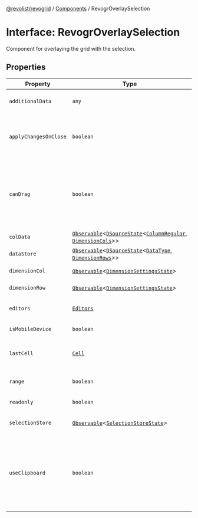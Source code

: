 [@revolist/revogrid](README.md) / [Components](Namespace.Components.md) / RevogrOverlaySelection

# Interface: RevogrOverlaySelection

Component for overlaying the grid with the selection.

## Properties

| Property | Type | Description | Defined in |
| ------ | ------ | ------ | ------ |
| `additionalData` | `any` | Additional data to pass to renderer. | [src/components.d.ts:527](https://github.com/revolist/revogrid/blob/0bf9217987a0038bc73b1aec64e1a3314302e790/src/components.d.ts#L527) |
| `applyChangesOnClose` | `boolean` | If true applys changes when cell closes if not Escape. | [src/components.d.ts:531](https://github.com/revolist/revogrid/blob/0bf9217987a0038bc73b1aec64e1a3314302e790/src/components.d.ts#L531) |
| `canDrag` | `boolean` | Enable revogr-order-editor component (read more in revogr-order-editor component). Allows D&D. | [src/components.d.ts:535](https://github.com/revolist/revogrid/blob/0bf9217987a0038bc73b1aec64e1a3314302e790/src/components.d.ts#L535) |
| `colData` | [`Observable`](TypeAlias.Observable.md)\<[`DSourceState`](TypeAlias.DSourceState.md)\<[`ColumnRegular`](Interface.ColumnRegular.md), [`DimensionCols`](TypeAlias.DimensionCols.md)\>\> | Column data store. | [src/components.d.ts:539](https://github.com/revolist/revogrid/blob/0bf9217987a0038bc73b1aec64e1a3314302e790/src/components.d.ts#L539) |
| `dataStore` | [`Observable`](TypeAlias.Observable.md)\<[`DSourceState`](TypeAlias.DSourceState.md)\<[`DataType`](TypeAlias.DataType.md), [`DimensionRows`](TypeAlias.DimensionRows.md)\>\> | Row data store. | [src/components.d.ts:543](https://github.com/revolist/revogrid/blob/0bf9217987a0038bc73b1aec64e1a3314302e790/src/components.d.ts#L543) |
| `dimensionCol` | [`Observable`](TypeAlias.Observable.md)\<[`DimensionSettingsState`](Interface.DimensionSettingsState.md)\> | Dimension settings X. | [src/components.d.ts:547](https://github.com/revolist/revogrid/blob/0bf9217987a0038bc73b1aec64e1a3314302e790/src/components.d.ts#L547) |
| `dimensionRow` | [`Observable`](TypeAlias.Observable.md)\<[`DimensionSettingsState`](Interface.DimensionSettingsState.md)\> | Dimension settings Y. | [src/components.d.ts:551](https://github.com/revolist/revogrid/blob/0bf9217987a0038bc73b1aec64e1a3314302e790/src/components.d.ts#L551) |
| `editors` | [`Editors`](TypeAlias.Editors.md) | Custom editors register. | [src/components.d.ts:555](https://github.com/revolist/revogrid/blob/0bf9217987a0038bc73b1aec64e1a3314302e790/src/components.d.ts#L555) |
| `isMobileDevice` | `boolean` | Is mobile view mode. | [src/components.d.ts:559](https://github.com/revolist/revogrid/blob/0bf9217987a0038bc73b1aec64e1a3314302e790/src/components.d.ts#L559) |
| `lastCell` | [`Cell`](Interface.Cell.md) | Last real coordinates positions + 1. | [src/components.d.ts:563](https://github.com/revolist/revogrid/blob/0bf9217987a0038bc73b1aec64e1a3314302e790/src/components.d.ts#L563) |
| `range` | `boolean` | Range selection allowed. | [src/components.d.ts:567](https://github.com/revolist/revogrid/blob/0bf9217987a0038bc73b1aec64e1a3314302e790/src/components.d.ts#L567) |
| `readonly` | `boolean` | Readonly mode. | [src/components.d.ts:571](https://github.com/revolist/revogrid/blob/0bf9217987a0038bc73b1aec64e1a3314302e790/src/components.d.ts#L571) |
| `selectionStore` | [`Observable`](TypeAlias.Observable.md)\<[`SelectionStoreState`](TypeAlias.SelectionStoreState.md)\> | Selection, range, focus. | [src/components.d.ts:575](https://github.com/revolist/revogrid/blob/0bf9217987a0038bc73b1aec64e1a3314302e790/src/components.d.ts#L575) |
| `useClipboard` | `boolean` | Enable revogr-clipboard component (read more in revogr-clipboard component). Allows copy/paste. | [src/components.d.ts:579](https://github.com/revolist/revogrid/blob/0bf9217987a0038bc73b1aec64e1a3314302e790/src/components.d.ts#L579) |
